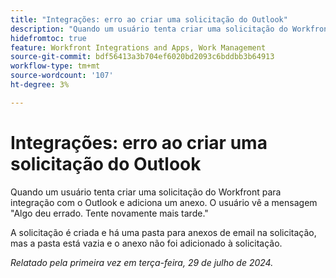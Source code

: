 ```yaml
---
title: "Integrações: erro ao criar uma solicitação do Outlook"
description: "Quando um usuário tenta criar uma solicitação do Workfront para integração com o Outlook e adiciona um anexo. O usuário vê a mensagem Algo deu errado. Tente novamente mais tarde."
hidefromtoc: true
feature: Workfront Integrations and Apps, Work Management
source-git-commit: bdf56413a3b704ef6020bd2093c6bddbb3b64913
workflow-type: tm+mt
source-wordcount: '107'
ht-degree: 3%

---
```



# Integrações: erro ao criar uma solicitação do Outlook

Quando um usuário tenta criar uma solicitação do Workfront para integração com o Outlook e adiciona um anexo. O usuário vê a mensagem &quot;Algo deu errado. Tente novamente mais tarde.&quot;

A solicitação é criada e há uma pasta para anexos de email na solicitação, mas a pasta está vazia e o anexo não foi adicionado à solicitação.

_Relatado pela primeira vez em terça-feira, 29 de julho de 2024._
